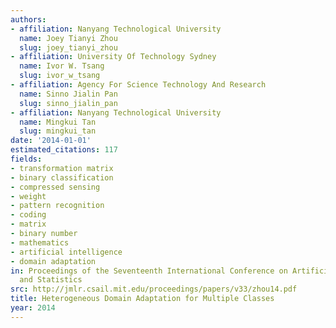 ```yaml
---
authors:
- affiliation: Nanyang Technological University
  name: Joey Tianyi Zhou
  slug: joey_tianyi_zhou
- affiliation: University Of Technology Sydney
  name: Ivor W. Tsang
  slug: ivor_w_tsang
- affiliation: Agency For Science Technology And Research
  name: Sinno Jialin Pan
  slug: sinno_jialin_pan
- affiliation: Nanyang Technological University
  name: Mingkui Tan
  slug: mingkui_tan
date: '2014-01-01'
estimated_citations: 117
fields:
- transformation matrix
- binary classification
- compressed sensing
- weight
- pattern recognition
- coding
- matrix
- binary number
- mathematics
- artificial intelligence
- domain adaptation
in: Proceedings of the Seventeenth International Conference on Artificial Intelligence
  and Statistics
src: http://jmlr.csail.mit.edu/proceedings/papers/v33/zhou14.pdf
title: Heterogeneous Domain Adaptation for Multiple Classes
year: 2014
---
```

